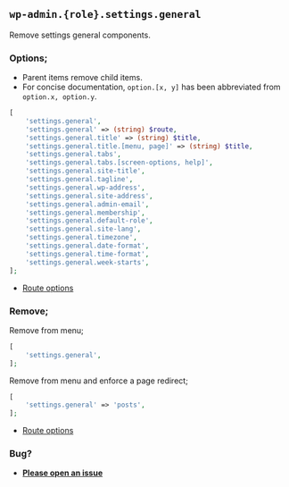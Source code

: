 ## `wp-admin.{role}.settings.general`

Remove settings general components.

### Options;

* Parent items remove child items. 
* For concise documentation, `option.[x, y]` has been abbreviated from `option.x, option.y`.

```php
[
    'settings.general',
    'settings.general' => (string) $route,
    'settings.general.title' => (string) $title,
    'settings.general.title.[menu, page]' => (string) $title,
    'settings.general.tabs',
    'settings.general.tabs.[screen-options, help]',
    'settings.general.site-title',
    'settings.general.tagline',
    'settings.general.wp-address',
    'settings.general.site-address',
    'settings.general.admin-email',
    'settings.general.membership',
    'settings.general.default-role',
    'settings.general.site-lang',
    'settings.general.timezone',
    'settings.general.date-format',
    'settings.general.time-format',
    'settings.general.week-starts',
];
```

* [Route options](../route-options.md)

### Remove;

Remove from menu;

```php
[
    'settings.general',
];
```

Remove from menu and enforce a page redirect;

```php
[
    'settings.general' => 'posts',
];
```

* [Route options](../route-options.md)

### Bug?

* **[Please open an issue](https://github.com/soberwp/intervention/issues/new?title=[wp-admin.settings.general]&labels=bug&assignees=darrenjacoby)**
